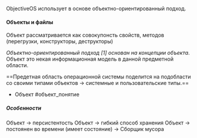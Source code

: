 
ObjectiveOS использует в основе объектно-ориентированный подход.

#### Объекты и файлы
Объект рассматривается как совокупонсть свойств, методов (перегрузки, конструкторы, деструкторы)

_Объектно-ориентированный подход [1] основан на концепции объекта_. Объект это некая информационная модель в данной предметной области.

==Предетная область операционной системы поделится на подобласти со своими типами объектов -> системные и пользовательские типы.==

* Объект #объект_понятие


##### Особенности

Объект -> персистентость
Объект -> гибкий способ хранения
Объект -> постоянен во времени (имеет состояние) -> Сборщик мусора